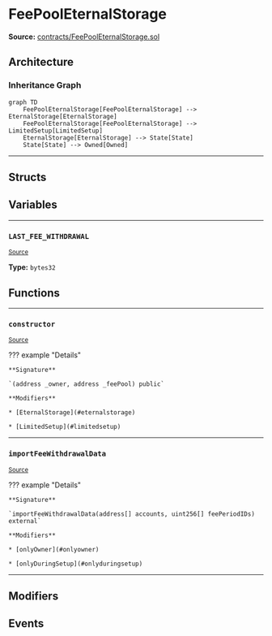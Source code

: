 # FeePoolEternalStorage

**Source:** [contracts/FeePoolEternalStorage.sol](https://github.com/Synthetixio/synthetix/tree/develop/contracts/FeePoolEternalStorage.sol)

## Architecture

### Inheritance Graph

```mermaid
graph TD
    FeePoolEternalStorage[FeePoolEternalStorage] --> EternalStorage[EternalStorage]
    FeePoolEternalStorage[FeePoolEternalStorage] --> LimitedSetup[LimitedSetup]
    EternalStorage[EternalStorage] --> State[State]
    State[State] --> Owned[Owned]
```

---

## Structs

## Variables

---

### `LAST_FEE_WITHDRAWAL`
<sub>[Source](https://github.com/Synthetixio/synthetix/tree/develop/contracts/FeePoolEternalStorage.sol#L10)</sub>

**Type:** `bytes32`

## Functions

---

### `constructor`
<sub>[Source](https://github.com/Synthetixio/synthetix/tree/develop/contracts/FeePoolEternalStorage.sol#L12)</sub>

??? example "Details"

    **Signature**

    `(address _owner, address _feePool) public`

    **Modifiers**

    * [EternalStorage](#eternalstorage)

    * [LimitedSetup](#limitedsetup)

---

### `importFeeWithdrawalData`
<sub>[Source](https://github.com/Synthetixio/synthetix/tree/develop/contracts/FeePoolEternalStorage.sol#L14)</sub>

??? example "Details"

    **Signature**

    `importFeeWithdrawalData(address[] accounts, uint256[] feePeriodIDs) external`

    **Modifiers**

    * [onlyOwner](#onlyowner)

    * [onlyDuringSetup](#onlyduringsetup)

---

## Modifiers

## Events

